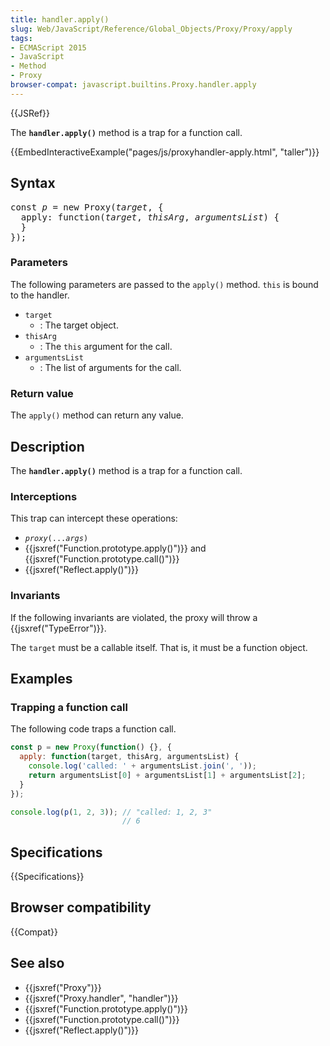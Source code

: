 ```yaml
---
title: handler.apply()
slug: Web/JavaScript/Reference/Global_Objects/Proxy/Proxy/apply
tags:
- ECMAScript 2015
- JavaScript
- Method
- Proxy
browser-compat: javascript.builtins.Proxy.handler.apply
---
```

{{JSRef}}

The **`handler.apply()`** method is a trap for a function call.

{{EmbedInteractiveExample("pages/js/proxyhandler-apply.html", "taller")}}

## Syntax

<pre class="brush: js">const <var>p</var> = new Proxy(<var>target</var>, {
  apply: function(<var>target</var>, <var>thisArg</var>, <var>argumentsList</var>) {
  }
});
</pre>

### Parameters

The following parameters are passed to the `apply()` method. `this` is bound to
the handler.

- `target`
  - : The target object.
- `thisArg`
  - : The `this` argument for the call.
- `argumentsList`
  - : The list of arguments for the call.

### Return value

The `apply()` method can return any value.

## Description

The **`handler.apply()`** method is a trap for a function call.

### Interceptions

This trap can intercept these operations:

- <code><var>proxy</var>(...<var>args</var>)</code>
- {{jsxref("Function.prototype.apply()")}} and
  {{jsxref("Function.prototype.call()")}}
- {{jsxref("Reflect.apply()")}}

### Invariants

If the following invariants are violated, the proxy will throw a
{{jsxref("TypeError")}}.

The `target` must be a callable itself. That is, it must be a function object.

## Examples

### Trapping a function call

The following code traps a function call.

```js
const p = new Proxy(function() {}, {
  apply: function(target, thisArg, argumentsList) {
    console.log('called: ' + argumentsList.join(', '));
    return argumentsList[0] + argumentsList[1] + argumentsList[2];
  }
});

console.log(p(1, 2, 3)); // "called: 1, 2, 3"
                         // 6
```

## Specifications

{{Specifications}}

## Browser compatibility

{{Compat}}

## See also

- {{jsxref("Proxy")}}
- {{jsxref("Proxy.handler", "handler")}}
- {{jsxref("Function.prototype.apply()")}}
- {{jsxref("Function.prototype.call()")}}
- {{jsxref("Reflect.apply()")}}
